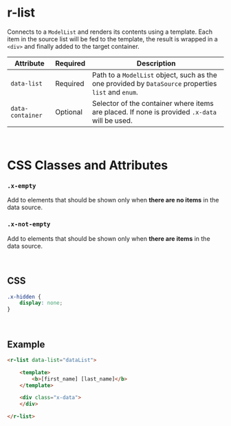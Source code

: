 # r-list

Connects to a `ModelList` and renders its contents using a template. Each item in the source list will be fed to the template, the result is wrapped in a `<div>` and finally added to the target container.

|Attribute|Required|Description
|---------|--------|-----------
|`data-list`|Required|Path to a `ModelList` object, such as the one provided by `DataSource` properties `list` and `enum`.
|`data-container`|Optional|Selector of the container where items are placed. If none is provided `.x-data` will be used.

<br/>

# CSS Classes and Attributes

### `.x-empty`
Add to elements that should be shown only when **there are no items** in the data source.

### `.x-not-empty`
Add to elements that should be shown only when **there are items** in the data source.

<br/>

## CSS

```css
.x-hidden {
    display: none;
}
```

<br/>

## Example

```html
<r-list data-list="dataList">

    <template>
        <b>[first_name] [last_name]</b>
    </template>

    <div class="x-data">
    </div>

</r-list>
```
